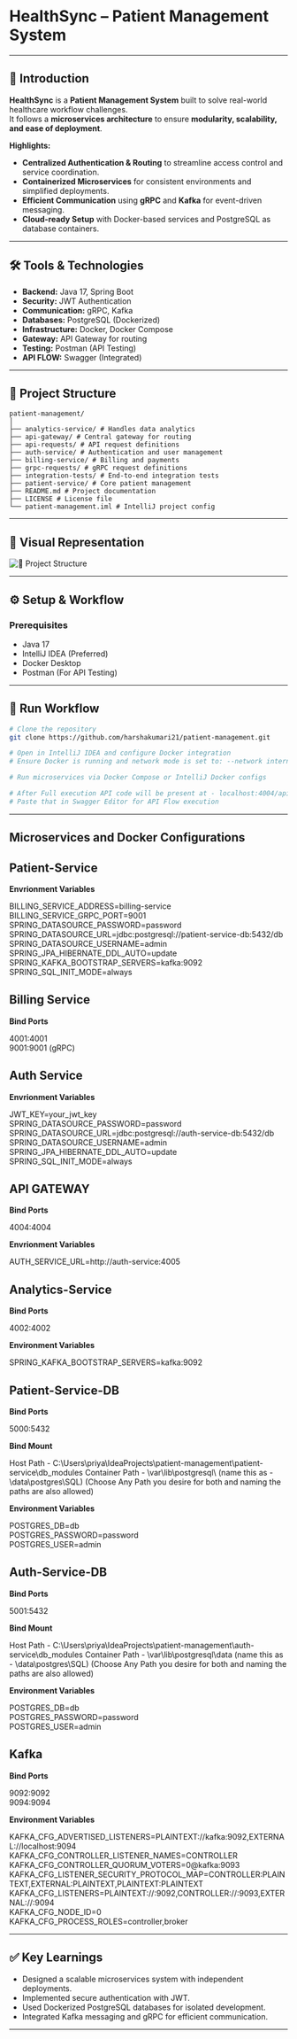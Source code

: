 # **HealthSync – Patient Management System**  

---

## **📌 Introduction**  
**HealthSync** is a **Patient Management System** built to solve real-world healthcare workflow challenges.  
It follows a **microservices architecture** to ensure **modularity, scalability, and ease of deployment**.

**Highlights:**  
- **Centralized Authentication & Routing** to streamline access control and service coordination.  
- **Containerized Microservices** for consistent environments and simplified deployments.  
- **Efficient Communication** using **gRPC** and **Kafka** for event-driven messaging.  
- **Cloud-ready Setup** with Docker-based services and PostgreSQL as database containers.  

---

## **🛠️ Tools & Technologies**  
- **Backend:** Java 17, Spring Boot  
- **Security:** JWT Authentication  
- **Communication:** gRPC, Kafka  
- **Databases:** PostgreSQL (Dockerized)  
- **Infrastructure:** Docker, Docker Compose  
- **Gateway:** API Gateway for routing  
- **Testing:** Postman (API Testing)  
- **API FLOW:** Swagger (Integrated)
---

## 📂 Project Structure
```
patient-management/
│
├── analytics-service/ # Handles data analytics
├── api-gateway/ # Central gateway for routing
├── api-requests/ # API request definitions
├── auth-service/ # Authentication and user management
├── billing-service/ # Billing and payments
├── grpc-requests/ # gRPC request definitions
├── integration-tests/ # End-to-end integration tests
├── patient-service/ # Core patient management
├── README.md # Project documentation
├── LICENSE # License file
└── patient-management.iml # IntelliJ project config
```

---

## 📌 Visual Representation

![📂 Project Structure](https://drive.google.com/uc?export=view&id=1euDemxVIXVT7AUBUMAnu0g8sPjhoVy6c)


---

## **⚙️ Setup & Workflow**  

### **Prerequisites**  
- Java 17  
- IntelliJ IDEA (Preferred)  
- Docker Desktop  
- Postman (For API Testing)  

---

## **🚀 Run Workflow**  
```bash
# Clone the repository
git clone https://github.com/harshakumari21/patient-management.git

# Open in IntelliJ IDEA and configure Docker integration
# Ensure Docker is running and network mode is set to: --network internal

# Run microservices via Docker Compose or IntelliJ Docker configs

# After Full execution API code will be present at - localhost:4004/api-docs/patients
# Paste that in Swagger Editor for API Flow execution
```

---

## **Microservices and Docker Configurations**

## Patient-Service
**Envrionment Variables**

BILLING_SERVICE_ADDRESS=billing-service  
BILLING_SERVICE_GRPC_PORT=9001  
SPRING_DATASOURCE_PASSWORD=password  
SPRING_DATASOURCE_URL=jdbc:postgresql://patient-service-db:5432/db  
SPRING_DATASOURCE_USERNAME=admin  
SPRING_JPA_HIBERNATE_DDL_AUTO=update  
SPRING_KAFKA_BOOTSTRAP_SERVERS=kafka:9092  
SPRING_SQL_INIT_MODE=always  

## Billing Service
**Bind Ports**

4001:4001  
9001:9001 (gRPC)  

## Auth Service
**Envrionment Variables**

JWT_KEY=your_jwt_key  
SPRING_DATASOURCE_PASSWORD=password  
SPRING_DATASOURCE_URL=jdbc:postgresql://auth-service-db:5432/db  
SPRING_DATASOURCE_USERNAME=admin  
SPRING_JPA_HIBERNATE_DDL_AUTO=update  
SPRING_SQL_INIT_MODE=always  

## API GATEWAY
**Bind Ports**

4004:4004

**Envrionment Variables**

AUTH_SERVICE_URL=http://auth-service:4005  

## Analytics-Service
**Bind Ports**

4002:4002

**Environment Variables**

SPRING_KAFKA_BOOTSTRAP_SERVERS=kafka:9092  

## Patient-Service-DB
**Bind Ports**

5000:5432

**Bind Mount**

Host Path - C:\Users\priya\IdeaProjects\patient-management\patient-service\db_modules
Container Path - \var\lib\postgresql\ (name this as - \data\postgres\SQL)
(Choose Any Path you desire for both and naming the paths are also allowed)

**Environment Variables**

POSTGRES_DB=db  
POSTGRES_PASSWORD=password  
POSTGRES_USER=admin 

## Auth-Service-DB
**Bind Ports**

5001:5432

**Bind Mount**

Host Path - C:\Users\priya\IdeaProjects\patient-management\auth-service\db_modules
Container Path - \var\lib\postgresql\data (name this as - \data\postgres\SQL)
(Choose Any Path you desire for both and naming the paths are also allowed)

**Environment Variables**

POSTGRES_DB=db  
POSTGRES_PASSWORD=password  
POSTGRES_USER=admin  

## Kafka
**Bind Ports**

9092:9092  
9094:9094

**Environment Variables**

KAFKA_CFG_ADVERTISED_LISTENERS=PLAINTEXT://kafka:9092,EXTERNAL://localhost:9094  
KAFKA_CFG_CONTROLLER_LISTENER_NAMES=CONTROLLER  
KAFKA_CFG_CONTROLLER_QUORUM_VOTERS=0@kafka:9093  
KAFKA_CFG_LISTENER_SECURITY_PROTOCOL_MAP=CONTROLLER:PLAINTEXT,EXTERNAL:PLAINTEXT,PLAINTEXT:PLAINTEXT  
KAFKA_CFG_LISTENERS=PLAINTEXT://:9092,CONTROLLER://:9093,EXTERNAL://:9094  
KAFKA_CFG_NODE_ID=0  
KAFKA_CFG_PROCESS_ROLES=controller,broker  

---

## **✅ Key Learnings**
- Designed a scalable microservices system with independent deployments.
- Implemented secure authentication with JWT.
- Used Dockerized PostgreSQL databases for isolated development.
- Integrated Kafka messaging and gRPC for efficient communication.

---
